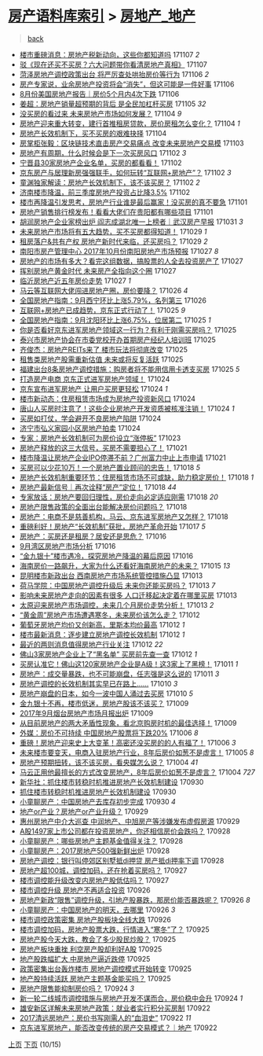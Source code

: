 [房产语料库索引](../../README.md)  > [房地产_地产](房地产_地产.md)
====
> [back](../README.md)

- [楼市重磅消息：房地产税新动向，这些你都知道吗](http://jkwz.applinzi.com/ittc/7033171117567640592.html#%E6%A5%BC%E5%B8%82%E9%87%8D%E7%A3%85%E6%B6%88%E6%81%AF%EF%BC%9A%E6%88%BF%E5%9C%B0%E4%BA%A7%E7%A8%8E%E6%96%B0%E5%8A%A8%E5%90%91%EF%BC%8C%E8%BF%99%E4%BA%9B%E4%BD%A0%E9%83%BD%E7%9F%A5%E9%81%93%E5%90%97) 171107 *2* 
- [驳《现在还买不买房？六大问题带你看清房地产真相》](http://jkwz.applinzi.com/ittc/7033164089482806289.html#%E9%A9%B3%E3%80%8A%E7%8E%B0%E5%9C%A8%E8%BF%98%E4%B9%B0%E4%B8%8D%E4%B9%B0%E6%88%BF%EF%BC%9F%E5%85%AD%E5%A4%A7%E9%97%AE%E9%A2%98%E5%B8%A6%E4%BD%A0%E7%9C%8B%E6%B8%85%E6%88%BF%E5%9C%B0%E4%BA%A7%E7%9C%9F%E7%9B%B8%E3%80%8B) 171107  
- [菏泽房地产调控政策出台 将严厉查处哄抬房价等行为](http://jkwz.applinzi.com/ittc/7032859712608011280.html#%E8%8F%8F%E6%B3%BD%E6%88%BF%E5%9C%B0%E4%BA%A7%E8%B0%83%E6%8E%A7%E6%94%BF%E7%AD%96%E5%87%BA%E5%8F%B0+%E5%B0%86%E4%B8%A5%E5%8E%89%E6%9F%A5%E5%A4%84%E5%93%84%E6%8A%AC%E6%88%BF%E4%BB%B7%E7%AD%89%E8%A1%8C%E4%B8%BA) 171106 *2* 
- [房产专家说，业余房地产投资将会“消失”，但这可能是一件好事](http://jkwz.applinzi.com/ittc/7032831464750711825.html#%E6%88%BF%E4%BA%A7%E4%B8%93%E5%AE%B6%E8%AF%B4%EF%BC%8C%E4%B8%9A%E4%BD%99%E6%88%BF%E5%9C%B0%E4%BA%A7%E6%8A%95%E8%B5%84%E5%B0%86%E4%BC%9A%E2%80%9C%E6%B6%88%E5%A4%B1%E2%80%9D%EF%BC%8C%E4%BD%86%E8%BF%99%E5%8F%AF%E8%83%BD%E6%98%AF%E4%B8%80%E4%BB%B6%E5%A5%BD%E4%BA%8B) 171106  
- [8月份美国房地产报告｜房价5个月内4次下跌](http://jkwz.applinzi.com/ittc/7032790985401173008.html#8%E6%9C%88%E4%BB%BD%E7%BE%8E%E5%9B%BD%E6%88%BF%E5%9C%B0%E4%BA%A7%E6%8A%A5%E5%91%8A%EF%BD%9C%E6%88%BF%E4%BB%B75%E4%B8%AA%E6%9C%88%E5%86%854%E6%AC%A1%E4%B8%8B%E8%B7%8C) 171106  
- [姜超：房地产销量超预期的背后 是全民加杠杆买房](http://jkwz.applinzi.com/ittc/7032417240027235344.html#%E5%A7%9C%E8%B6%85%EF%BC%9A%E6%88%BF%E5%9C%B0%E4%BA%A7%E9%94%80%E9%87%8F%E8%B6%85%E9%A2%84%E6%9C%9F%E7%9A%84%E8%83%8C%E5%90%8E+%E6%98%AF%E5%85%A8%E6%B0%91%E5%8A%A0%E6%9D%A0%E6%9D%86%E4%B9%B0%E6%88%BF) 171105 *32* 
- [没买房的看过来 未来房地产市场如何发展？](http://jkwz.applinzi.com/ittc/7032043023184167952.html#%E6%B2%A1%E4%B9%B0%E6%88%BF%E7%9A%84%E7%9C%8B%E8%BF%87%E6%9D%A5+%E6%9C%AA%E6%9D%A5%E6%88%BF%E5%9C%B0%E4%BA%A7%E5%B8%82%E5%9C%BA%E5%A6%82%E4%BD%95%E5%8F%91%E5%B1%95%EF%BC%9F) 171104 *9* 
- [房地产迎来重大转变，建行首推租房贷款，房价房租怎么变化？](http://jkwz.applinzi.com/ittc/7032017855011357712.html#%E6%88%BF%E5%9C%B0%E4%BA%A7%E8%BF%8E%E6%9D%A5%E9%87%8D%E5%A4%A7%E8%BD%AC%E5%8F%98%EF%BC%8C%E5%BB%BA%E8%A1%8C%E9%A6%96%E6%8E%A8%E7%A7%9F%E6%88%BF%E8%B4%B7%E6%AC%BE%EF%BC%8C%E6%88%BF%E4%BB%B7%E6%88%BF%E7%A7%9F%E6%80%8E%E4%B9%88%E5%8F%98%E5%8C%96%EF%BC%9F) 171104 *1* 
- [房地产长效机制下，买不买房的艰难抉择](http://jkwz.applinzi.com/ittc/7032017152125699088.html#%E6%88%BF%E5%9C%B0%E4%BA%A7%E9%95%BF%E6%95%88%E6%9C%BA%E5%88%B6%E4%B8%8B%EF%BC%8C%E4%B9%B0%E4%B8%8D%E4%B9%B0%E6%88%BF%E7%9A%84%E8%89%B0%E9%9A%BE%E6%8A%89%E6%8B%A9) 171104  
- [房掌柜张毅：区块链技术直击房产交易痛点 改变未来房地产交易模](http://jkwz.applinzi.com/ittc/7031663722643325969.html#%E6%88%BF%E6%8E%8C%E6%9F%9C%E5%BC%A0%E6%AF%85%EF%BC%9A%E5%8C%BA%E5%9D%97%E9%93%BE%E6%8A%80%E6%9C%AF%E7%9B%B4%E5%87%BB%E6%88%BF%E4%BA%A7%E4%BA%A4%E6%98%93%E7%97%9B%E7%82%B9+%E6%94%B9%E5%8F%98%E6%9C%AA%E6%9D%A5%E6%88%BF%E5%9C%B0%E4%BA%A7%E4%BA%A4%E6%98%93%E6%A8%A1) 171103  
- [房地产有周期，什么时候会是下一次买房风口](http://jkwz.applinzi.com/ittc/7031433357974570001.html#%E6%88%BF%E5%9C%B0%E4%BA%A7%E6%9C%89%E5%91%A8%E6%9C%9F%EF%BC%8C%E4%BB%80%E4%B9%88%E6%97%B6%E5%80%99%E4%BC%9A%E6%98%AF%E4%B8%8B%E4%B8%80%E6%AC%A1%E4%B9%B0%E6%88%BF%E9%A3%8E%E5%8F%A3) 171102 *3* 
- [宁晋县30家房地产企业名单，买房的都看看！](http://jkwz.applinzi.com/ittc/7031345647813411857.html#%E5%AE%81%E6%99%8B%E5%8E%BF30%E5%AE%B6%E6%88%BF%E5%9C%B0%E4%BA%A7%E4%BC%81%E4%B8%9A%E5%90%8D%E5%8D%95%EF%BC%8C%E4%B9%B0%E6%88%BF%E7%9A%84%E9%83%BD%E7%9C%8B%E7%9C%8B%EF%BC%81) 171102  
- [京东房产与居理新房强强联手，如何玩转“互联网+房地产”？](http://jkwz.applinzi.com/ittc/7031339063993435152.html#%E4%BA%AC%E4%B8%9C%E6%88%BF%E4%BA%A7%E4%B8%8E%E5%B1%85%E7%90%86%E6%96%B0%E6%88%BF%E5%BC%BA%E5%BC%BA%E8%81%94%E6%89%8B%EF%BC%8C%E5%A6%82%E4%BD%95%E7%8E%A9%E8%BD%AC%E2%80%9C%E4%BA%92%E8%81%94%E7%BD%91%2B%E6%88%BF%E5%9C%B0%E4%BA%A7%E2%80%9D%EF%BC%9F) 171102 *3* 
- [童渊独家解读：房地产长效机制下，该不该买房？](http://jkwz.applinzi.com/ittc/7031315606903718928.html#%E7%AB%A5%E6%B8%8A%E7%8B%AC%E5%AE%B6%E8%A7%A3%E8%AF%BB%EF%BC%9A%E6%88%BF%E5%9C%B0%E4%BA%A7%E9%95%BF%E6%95%88%E6%9C%BA%E5%88%B6%E4%B8%8B%EF%BC%8C%E8%AF%A5%E4%B8%8D%E8%AF%A5%E4%B9%B0%E6%88%BF%EF%BC%9F) 171102 *2* 
- [济南楼市降温，前三季度房地产投资占比降3.5%](http://jkwz.applinzi.com/ittc/7031249718481519633.html#%E6%B5%8E%E5%8D%97%E6%A5%BC%E5%B8%82%E9%99%8D%E6%B8%A9%EF%BC%8C%E5%89%8D%E4%B8%89%E5%AD%A3%E5%BA%A6%E6%88%BF%E5%9C%B0%E4%BA%A7%E6%8A%95%E8%B5%84%E5%8D%A0%E6%AF%94%E9%99%8D3.5%25) 171102  
- [楼市再降温引发思考，房地产行业谁是最后赢家！没买房的真不要急](http://jkwz.applinzi.com/ittc/7031091197957899280.html#%E6%A5%BC%E5%B8%82%E5%86%8D%E9%99%8D%E6%B8%A9%E5%BC%95%E5%8F%91%E6%80%9D%E8%80%83%EF%BC%8C%E6%88%BF%E5%9C%B0%E4%BA%A7%E8%A1%8C%E4%B8%9A%E8%B0%81%E6%98%AF%E6%9C%80%E5%90%8E%E8%B5%A2%E5%AE%B6%EF%BC%81%E6%B2%A1%E4%B9%B0%E6%88%BF%E7%9A%84%E7%9C%9F%E4%B8%8D%E8%A6%81%E6%80%A5) 171101  
- [房地产销售排行榜发布！看看大佬们在贵阳都有哪些项目](http://jkwz.applinzi.com/ittc/7031012798757340176.html#%E6%88%BF%E5%9C%B0%E4%BA%A7%E9%94%80%E5%94%AE%E6%8E%92%E8%A1%8C%E6%A6%9C%E5%8F%91%E5%B8%83%EF%BC%81%E7%9C%8B%E7%9C%8B%E5%A4%A7%E4%BD%AC%E4%BB%AC%E5%9C%A8%E8%B4%B5%E9%98%B3%E9%83%BD%E6%9C%89%E5%93%AA%E4%BA%9B%E9%A1%B9%E7%9B%AE) 171101  
- [胡润房地产企业家榜出炉 阎志成湖北唯一上榜者｜武汉房产早报](http://jkwz.applinzi.com/ittc/7030536884869137425.html#%E8%83%A1%E6%B6%A6%E6%88%BF%E5%9C%B0%E4%BA%A7%E4%BC%81%E4%B8%9A%E5%AE%B6%E6%A6%9C%E5%87%BA%E7%82%89+%E9%98%8E%E5%BF%97%E6%88%90%E6%B9%96%E5%8C%97%E5%94%AF%E4%B8%80%E4%B8%8A%E6%A6%9C%E8%80%85%EF%BD%9C%E6%AD%A6%E6%B1%89%E6%88%BF%E4%BA%A7%E6%97%A9%E6%8A%A5) 171031 *3* 
- [未来房地产市场将有五大趋势，买不买房都得知道！](http://jkwz.applinzi.com/ittc/7029973848777294865.html#%E6%9C%AA%E6%9D%A5%E6%88%BF%E5%9C%B0%E4%BA%A7%E5%B8%82%E5%9C%BA%E5%B0%86%E6%9C%89%E4%BA%94%E5%A4%A7%E8%B6%8B%E5%8A%BF%EF%BC%8C%E4%B9%B0%E4%B8%8D%E4%B9%B0%E6%88%BF%E9%83%BD%E5%BE%97%E7%9F%A5%E9%81%93%EF%BC%81) 171029 *1* 
- [租房落户&amp;共有产权 房地产新时代来临，还买房吗？](http://jkwz.applinzi.com/ittc/7029910149173609488.html#%E7%A7%9F%E6%88%BF%E8%90%BD%E6%88%B7%26amp%3B%E5%85%B1%E6%9C%89%E4%BA%A7%E6%9D%83+%E6%88%BF%E5%9C%B0%E4%BA%A7%E6%96%B0%E6%97%B6%E4%BB%A3%E6%9D%A5%E4%B8%B4%EF%BC%8C%E8%BF%98%E4%B9%B0%E6%88%BF%E5%90%97%EF%BC%9F) 171029 *2* 
- [南阳市房产管理中心 2017年10月份南阳房地产市场预报](http://jkwz.applinzi.com/ittc/7029213555679822865.html#%E5%8D%97%E9%98%B3%E5%B8%82%E6%88%BF%E4%BA%A7%E7%AE%A1%E7%90%86%E4%B8%AD%E5%BF%83+2017%E5%B9%B410%E6%9C%88%E4%BB%BD%E5%8D%97%E9%98%B3%E6%88%BF%E5%9C%B0%E4%BA%A7%E5%B8%82%E5%9C%BA%E9%A2%84%E6%8A%A5) 171027 *8* 
- [房地产的市场有多大？看完这组数据，搞股票的人全去投资房产了](http://jkwz.applinzi.com/ittc/7029147850603234321.html#%E6%88%BF%E5%9C%B0%E4%BA%A7%E7%9A%84%E5%B8%82%E5%9C%BA%E6%9C%89%E5%A4%9A%E5%A4%A7%EF%BC%9F%E7%9C%8B%E5%AE%8C%E8%BF%99%E7%BB%84%E6%95%B0%E6%8D%AE%EF%BC%8C%E6%90%9E%E8%82%A1%E7%A5%A8%E7%9A%84%E4%BA%BA%E5%85%A8%E5%8E%BB%E6%8A%95%E8%B5%84%E6%88%BF%E4%BA%A7%E4%BA%86) 171027  
- [挥别房地产黄金时代 未来房产全指向这个圈](http://jkwz.applinzi.com/ittc/7029146184906703888.html#%E6%8C%A5%E5%88%AB%E6%88%BF%E5%9C%B0%E4%BA%A7%E9%BB%84%E9%87%91%E6%97%B6%E4%BB%A3+%E6%9C%AA%E6%9D%A5%E6%88%BF%E4%BA%A7%E5%85%A8%E6%8C%87%E5%90%91%E8%BF%99%E4%B8%AA%E5%9C%88) 171027  
- [临沂房地产近五年房价走势](http://jkwz.applinzi.com/ittc/7029123724547195921.html#%E4%B8%B4%E6%B2%82%E6%88%BF%E5%9C%B0%E4%BA%A7%E8%BF%91%E4%BA%94%E5%B9%B4%E6%88%BF%E4%BB%B7%E8%B5%B0%E5%8A%BF) 171027 *1* 
- [马云等互联网大佬闯进房地产圈，房价要降？](http://jkwz.applinzi.com/ittc/7028815865879987216.html#%E9%A9%AC%E4%BA%91%E7%AD%89%E4%BA%92%E8%81%94%E7%BD%91%E5%A4%A7%E4%BD%AC%E9%97%AF%E8%BF%9B%E6%88%BF%E5%9C%B0%E4%BA%A7%E5%9C%88%EF%BC%8C%E6%88%BF%E4%BB%B7%E8%A6%81%E9%99%8D%EF%BC%9F) 171026 *4* 
- [全国房地产指南：9月西宁环比上涨5.79%，名列第三](http://jkwz.applinzi.com/ittc/7028754086885852176.html#%E5%85%A8%E5%9B%BD%E6%88%BF%E5%9C%B0%E4%BA%A7%E6%8C%87%E5%8D%97%EF%BC%9A9%E6%9C%88%E8%A5%BF%E5%AE%81%E7%8E%AF%E6%AF%94%E4%B8%8A%E6%B6%A85.79%25%EF%BC%8C%E5%90%8D%E5%88%97%E7%AC%AC%E4%B8%89) 171026  
- [互联网+房地产已成趋势，京东正式行动了！](http://jkwz.applinzi.com/ittc/7028436786945197072.html#%E4%BA%92%E8%81%94%E7%BD%91%2B%E6%88%BF%E5%9C%B0%E4%BA%A7%E5%B7%B2%E6%88%90%E8%B6%8B%E5%8A%BF%EF%BC%8C%E4%BA%AC%E4%B8%9C%E6%AD%A3%E5%BC%8F%E8%A1%8C%E5%8A%A8%E4%BA%86%EF%BC%81) 171025 *9* 
- [全国房地产指南：9月沈阳环比上涨6.75%，位居第二](http://jkwz.applinzi.com/ittc/7028402342809043984.html#%E5%85%A8%E5%9B%BD%E6%88%BF%E5%9C%B0%E4%BA%A7%E6%8C%87%E5%8D%97%EF%BC%9A9%E6%9C%88%E6%B2%88%E9%98%B3%E7%8E%AF%E6%AF%94%E4%B8%8A%E6%B6%A86.75%25%EF%BC%8C%E4%BD%8D%E5%B1%85%E7%AC%AC%E4%BA%8C) 171025 *1* 
- [你是否看好京东进军房地产领域这一行为？有利于刚需买房吗？](http://jkwz.applinzi.com/ittc/7028395440800793616.html#%E4%BD%A0%E6%98%AF%E5%90%A6%E7%9C%8B%E5%A5%BD%E4%BA%AC%E4%B8%9C%E8%BF%9B%E5%86%9B%E6%88%BF%E5%9C%B0%E4%BA%A7%E9%A2%86%E5%9F%9F%E8%BF%99%E4%B8%80%E8%A1%8C%E4%B8%BA%EF%BC%9F%E6%9C%89%E5%88%A9%E4%BA%8E%E5%88%9A%E9%9C%80%E4%B9%B0%E6%88%BF%E5%90%97%EF%BC%9F) 171025  
- [泰兴市房地产协会在市委党校开办首期房产经纪人培训班](http://jkwz.applinzi.com/ittc/7028383014336332817.html#%E6%B3%B0%E5%85%B4%E5%B8%82%E6%88%BF%E5%9C%B0%E4%BA%A7%E5%8D%8F%E4%BC%9A%E5%9C%A8%E5%B8%82%E5%A7%94%E5%85%9A%E6%A0%A1%E5%BC%80%E5%8A%9E%E9%A6%96%E6%9C%9F%E6%88%BF%E4%BA%A7%E7%BB%8F%E7%BA%AA%E4%BA%BA%E5%9F%B9%E8%AE%AD%E7%8F%AD) 171025  
- [齐俊杰：房地产REITs来了 楼市玩法将彻底改变](http://jkwz.applinzi.com/ittc/7028319968368788497.html#%E9%BD%90%E4%BF%8A%E6%9D%B0%EF%BC%9A%E6%88%BF%E5%9C%B0%E4%BA%A7REITs%E6%9D%A5%E4%BA%86+%E6%A5%BC%E5%B8%82%E7%8E%A9%E6%B3%95%E5%B0%86%E5%BD%BB%E5%BA%95%E6%94%B9%E5%8F%98) 171025  
- [租售类房地产股需重新估值 未来或将反复活跃](http://jkwz.applinzi.com/ittc/7028298257183278096.html#%E7%A7%9F%E5%94%AE%E7%B1%BB%E6%88%BF%E5%9C%B0%E4%BA%A7%E8%82%A1%E9%9C%80%E9%87%8D%E6%96%B0%E4%BC%B0%E5%80%BC+%E6%9C%AA%E6%9D%A5%E6%88%96%E5%B0%86%E5%8F%8D%E5%A4%8D%E6%B4%BB%E8%B7%83) 171025  
- [福建出台8条房地产调控措施：购房者将不能用信用卡透支买房](http://jkwz.applinzi.com/ittc/7028296350503011344.html#%E7%A6%8F%E5%BB%BA%E5%87%BA%E5%8F%B08%E6%9D%A1%E6%88%BF%E5%9C%B0%E4%BA%A7%E8%B0%83%E6%8E%A7%E6%8E%AA%E6%96%BD%EF%BC%9A%E8%B4%AD%E6%88%BF%E8%80%85%E5%B0%86%E4%B8%8D%E8%83%BD%E7%94%A8%E4%BF%A1%E7%94%A8%E5%8D%A1%E9%80%8F%E6%94%AF%E4%B9%B0%E6%88%BF) 171025 *5* 
- [打造房产电商 京东正式进军房地产领域！](http://jkwz.applinzi.com/ittc/7028121249644020752.html#%E6%89%93%E9%80%A0%E6%88%BF%E4%BA%A7%E7%94%B5%E5%95%86+%E4%BA%AC%E4%B8%9C%E6%AD%A3%E5%BC%8F%E8%BF%9B%E5%86%9B%E6%88%BF%E5%9C%B0%E4%BA%A7%E9%A2%86%E5%9F%9F%EF%BC%81) 171024  
- [京东宣布进军房地产 让用户买房更轻松](http://jkwz.applinzi.com/ittc/7028106367926273041.html#%E4%BA%AC%E4%B8%9C%E5%AE%A3%E5%B8%83%E8%BF%9B%E5%86%9B%E6%88%BF%E5%9C%B0%E4%BA%A7+%E8%AE%A9%E7%94%A8%E6%88%B7%E4%B9%B0%E6%88%BF%E6%9B%B4%E8%BD%BB%E6%9D%BE) 171024 *1* 
- [楼市新动态：住房租赁市场成为房地产投资新风口](http://jkwz.applinzi.com/ittc/7028068378911179793.html#%E6%A5%BC%E5%B8%82%E6%96%B0%E5%8A%A8%E6%80%81%EF%BC%9A%E4%BD%8F%E6%88%BF%E7%A7%9F%E8%B5%81%E5%B8%82%E5%9C%BA%E6%88%90%E4%B8%BA%E6%88%BF%E5%9C%B0%E4%BA%A7%E6%8A%95%E8%B5%84%E6%96%B0%E9%A3%8E%E5%8F%A3) 171024  
- [唐山人买房时注意了！这些企业房地产开发资质被核准注销！](http://jkwz.applinzi.com/ittc/7028063842255504400.html#%E5%94%90%E5%B1%B1%E4%BA%BA%E4%B9%B0%E6%88%BF%E6%97%B6%E6%B3%A8%E6%84%8F%E4%BA%86%EF%BC%81%E8%BF%99%E4%BA%9B%E4%BC%81%E4%B8%9A%E6%88%BF%E5%9C%B0%E4%BA%A7%E5%BC%80%E5%8F%91%E8%B5%84%E8%B4%A8%E8%A2%AB%E6%A0%B8%E5%87%86%E6%B3%A8%E9%94%80%EF%BC%81) 171024 *1* 
- [买房如打仗，学会避开不良房地产陷阱](http://jkwz.applinzi.com/ittc/7028034213499126801.html#%E4%B9%B0%E6%88%BF%E5%A6%82%E6%89%93%E4%BB%97%EF%BC%8C%E5%AD%A6%E4%BC%9A%E9%81%BF%E5%BC%80%E4%B8%8D%E8%89%AF%E6%88%BF%E5%9C%B0%E4%BA%A7%E9%99%B7%E9%98%B1) 171024  
- [济宁市弘义家园小区房地产拍卖](http://jkwz.applinzi.com/ittc/7027933627403469840.html#%E6%B5%8E%E5%AE%81%E5%B8%82%E5%BC%98%E4%B9%89%E5%AE%B6%E5%9B%AD%E5%B0%8F%E5%8C%BA%E6%88%BF%E5%9C%B0%E4%BA%A7%E6%8B%8D%E5%8D%96) 171024  
- [专家：房地产长效机制可为房价设立“涨停板”](http://jkwz.applinzi.com/ittc/7027554921384248336.html#%E4%B8%93%E5%AE%B6%EF%BC%9A%E6%88%BF%E5%9C%B0%E4%BA%A7%E9%95%BF%E6%95%88%E6%9C%BA%E5%88%B6%E5%8F%AF%E4%B8%BA%E6%88%BF%E4%BB%B7%E8%AE%BE%E7%AB%8B%E2%80%9C%E6%B6%A8%E5%81%9C%E6%9D%BF%E2%80%9D) 171023  
- [房地产释放的这三大信号，买房不需要担心了！](http://jkwz.applinzi.com/ittc/7026821813999502352.html#%E6%88%BF%E5%9C%B0%E4%BA%A7%E9%87%8A%E6%94%BE%E7%9A%84%E8%BF%99%E4%B8%89%E5%A4%A7%E4%BF%A1%E5%8F%B7%EF%BC%8C%E4%B9%B0%E6%88%BF%E4%B8%8D%E9%9C%80%E8%A6%81%E6%8B%85%E5%BF%83%E4%BA%86%EF%BC%81) 171021  
- [楼市降温让房地产企业IPO停滞不前？广州富力中止上市申请](http://jkwz.applinzi.com/ittc/7026686630990185488.html#%E6%A5%BC%E5%B8%82%E9%99%8D%E6%B8%A9%E8%AE%A9%E6%88%BF%E5%9C%B0%E4%BA%A7%E4%BC%81%E4%B8%9AIPO%E5%81%9C%E6%BB%9E%E4%B8%8D%E5%89%8D%EF%BC%9F%E5%B9%BF%E5%B7%9E%E5%AF%8C%E5%8A%9B%E4%B8%AD%E6%AD%A2%E4%B8%8A%E5%B8%82%E7%94%B3%E8%AF%B7) 171021  
- [买房可以少花10万！一个房地产置业顾问的忠告！](http://jkwz.applinzi.com/ittc/7025846078660936721.html#%E4%B9%B0%E6%88%BF%E5%8F%AF%E4%BB%A5%E5%B0%91%E8%8A%B110%E4%B8%87%EF%BC%81%E4%B8%80%E4%B8%AA%E6%88%BF%E5%9C%B0%E4%BA%A7%E7%BD%AE%E4%B8%9A%E9%A1%BE%E9%97%AE%E7%9A%84%E5%BF%A0%E5%91%8A%EF%BC%81) 171018 *5* 
- [房地产长效机制重要环节：住房租赁市场不可或缺，助力稳定房价！](http://jkwz.applinzi.com/ittc/7025826900960871441.html#%E6%88%BF%E5%9C%B0%E4%BA%A7%E9%95%BF%E6%95%88%E6%9C%BA%E5%88%B6%E9%87%8D%E8%A6%81%E7%8E%AF%E8%8A%82%EF%BC%9A%E4%BD%8F%E6%88%BF%E7%A7%9F%E8%B5%81%E5%B8%82%E5%9C%BA%E4%B8%8D%E5%8F%AF%E6%88%96%E7%BC%BA%EF%BC%8C%E5%8A%A9%E5%8A%9B%E7%A8%B3%E5%AE%9A%E6%88%BF%E4%BB%B7%EF%BC%81) 171018 *1* 
- [房地产最新信号｜再次诠释“房产”定位！](http://jkwz.applinzi.com/ittc/7025803149334545425.html#%E6%88%BF%E5%9C%B0%E4%BA%A7%E6%9C%80%E6%96%B0%E4%BF%A1%E5%8F%B7%EF%BD%9C%E5%86%8D%E6%AC%A1%E8%AF%A0%E9%87%8A%E2%80%9C%E6%88%BF%E4%BA%A7%E2%80%9D%E5%AE%9A%E4%BD%8D%EF%BC%81) 171018 *44* 
- [专家放话：房地产要回归理性，房价走向必定适应刚需](http://jkwz.applinzi.com/ittc/7025746005297988625.html#%E4%B8%93%E5%AE%B6%E6%94%BE%E8%AF%9D%EF%BC%9A%E6%88%BF%E5%9C%B0%E4%BA%A7%E8%A6%81%E5%9B%9E%E5%BD%92%E7%90%86%E6%80%A7%EF%BC%8C%E6%88%BF%E4%BB%B7%E8%B5%B0%E5%90%91%E5%BF%85%E5%AE%9A%E9%80%82%E5%BA%94%E5%88%9A%E9%9C%80) 171018 *20* 
- [房地产限售政策的全面出台能解决房价问题吗？](http://jkwz.applinzi.com/ittc/7025688398260601873.html#%E6%88%BF%E5%9C%B0%E4%BA%A7%E9%99%90%E5%94%AE%E6%94%BF%E7%AD%96%E7%9A%84%E5%85%A8%E9%9D%A2%E5%87%BA%E5%8F%B0%E8%83%BD%E8%A7%A3%E5%86%B3%E6%88%BF%E4%BB%B7%E9%97%AE%E9%A2%98%E5%90%97%EF%BC%9F) 171018  
- [房地产：电商不是慈善机构，马云、京东进军房地产又怎样？](http://jkwz.applinzi.com/ittc/7025678266915095569.html#%E6%88%BF%E5%9C%B0%E4%BA%A7%EF%BC%9A%E7%94%B5%E5%95%86%E4%B8%8D%E6%98%AF%E6%85%88%E5%96%84%E6%9C%BA%E6%9E%84%EF%BC%8C%E9%A9%AC%E4%BA%91%E3%80%81%E4%BA%AC%E4%B8%9C%E8%BF%9B%E5%86%9B%E6%88%BF%E5%9C%B0%E4%BA%A7%E5%8F%88%E6%80%8E%E6%A0%B7%EF%BC%9F) 171018  
- [重磅利好！房地产“长效机制”获批，房地产革命开始](http://jkwz.applinzi.com/ittc/7025439106807645200.html#%E9%87%8D%E7%A3%85%E5%88%A9%E5%A5%BD%EF%BC%81%E6%88%BF%E5%9C%B0%E4%BA%A7%E2%80%9C%E9%95%BF%E6%95%88%E6%9C%BA%E5%88%B6%E2%80%9D%E8%8E%B7%E6%89%B9%EF%BC%8C%E6%88%BF%E5%9C%B0%E4%BA%A7%E9%9D%A9%E5%91%BD%E5%BC%80%E5%A7%8B) 171017 *5* 
- [房地产：买房还是租房？居安还是思危？](http://jkwz.applinzi.com/ittc/7025130903947445264.html#%E6%88%BF%E5%9C%B0%E4%BA%A7%EF%BC%9A%E4%B9%B0%E6%88%BF%E8%BF%98%E6%98%AF%E7%A7%9F%E6%88%BF%EF%BC%9F%E5%B1%85%E5%AE%89%E8%BF%98%E6%98%AF%E6%80%9D%E5%8D%B1%EF%BC%9F) 171016  
- [9月湾区房地产市场分析](http://jkwz.applinzi.com/ittc/7025048113658725393.html#9%E6%9C%88%E6%B9%BE%E5%8C%BA%E6%88%BF%E5%9C%B0%E4%BA%A7%E5%B8%82%E5%9C%BA%E5%88%86%E6%9E%90) 171016  
- [“金九银十”楼市遇冷，探究房地产降温的幕后原因](http://jkwz.applinzi.com/ittc/7024972081337467920.html#%E2%80%9C%E9%87%91%E4%B9%9D%E9%93%B6%E5%8D%81%E2%80%9D%E6%A5%BC%E5%B8%82%E9%81%87%E5%86%B7%EF%BC%8C%E6%8E%A2%E7%A9%B6%E6%88%BF%E5%9C%B0%E4%BA%A7%E9%99%8D%E6%B8%A9%E7%9A%84%E5%B9%95%E5%90%8E%E5%8E%9F%E5%9B%A0) 171016  
- [海南房价一路飙升，大家为什么还看好海南房地产的未来？](http://jkwz.applinzi.com/ittc/7024713081672958993.html#%E6%B5%B7%E5%8D%97%E6%88%BF%E4%BB%B7%E4%B8%80%E8%B7%AF%E9%A3%99%E5%8D%87%EF%BC%8C%E5%A4%A7%E5%AE%B6%E4%B8%BA%E4%BB%80%E4%B9%88%E8%BF%98%E7%9C%8B%E5%A5%BD%E6%B5%B7%E5%8D%97%E6%88%BF%E5%9C%B0%E4%BA%A7%E7%9A%84%E6%9C%AA%E6%9D%A5%EF%BC%9F) 171015 *13* 
- [昆明楼市新政出台 西南房地产市场系统管控措施凸显](http://jkwz.applinzi.com/ittc/7024008685834208272.html#%E6%98%86%E6%98%8E%E6%A5%BC%E5%B8%82%E6%96%B0%E6%94%BF%E5%87%BA%E5%8F%B0+%E8%A5%BF%E5%8D%97%E6%88%BF%E5%9C%B0%E4%BA%A7%E5%B8%82%E5%9C%BA%E7%B3%BB%E7%BB%9F%E7%AE%A1%E6%8E%A7%E6%8E%AA%E6%96%BD%E5%87%B8%E6%98%BE) 171013  
- [荷马学院：中国房地产调控升级后 未来你还能买房吗？](http://jkwz.applinzi.com/ittc/7023983893290681361.html#%E8%8D%B7%E9%A9%AC%E5%AD%A6%E9%99%A2%EF%BC%9A%E4%B8%AD%E5%9B%BD%E6%88%BF%E5%9C%B0%E4%BA%A7%E8%B0%83%E6%8E%A7%E5%8D%87%E7%BA%A7%E5%90%8E+%E6%9C%AA%E6%9D%A5%E4%BD%A0%E8%BF%98%E8%83%BD%E4%B9%B0%E6%88%BF%E5%90%97%EF%BC%9F) 171013 *7* 
- [影响未来房地产走向的因素有很多 人口迁移起决定着在哪里买房](http://jkwz.applinzi.com/ittc/7023975546999014416.html#%E5%BD%B1%E5%93%8D%E6%9C%AA%E6%9D%A5%E6%88%BF%E5%9C%B0%E4%BA%A7%E8%B5%B0%E5%90%91%E7%9A%84%E5%9B%A0%E7%B4%A0%E6%9C%89%E5%BE%88%E5%A4%9A+%E4%BA%BA%E5%8F%A3%E8%BF%81%E7%A7%BB%E8%B5%B7%E5%86%B3%E5%AE%9A%E7%9D%80%E5%9C%A8%E5%93%AA%E9%87%8C%E4%B9%B0%E6%88%BF) 171013  
- [太原迎来房地产市场调控，未来几个月房价走势分析！](http://jkwz.applinzi.com/ittc/7023888033663943697.html#%E5%A4%AA%E5%8E%9F%E8%BF%8E%E6%9D%A5%E6%88%BF%E5%9C%B0%E4%BA%A7%E5%B8%82%E5%9C%BA%E8%B0%83%E6%8E%A7%EF%BC%8C%E6%9C%AA%E6%9D%A5%E5%87%A0%E4%B8%AA%E6%9C%88%E6%88%BF%E4%BB%B7%E8%B5%B0%E5%8A%BF%E5%88%86%E6%9E%90%EF%BC%81) 171013 *2* 
- [“黄金周”房地产市场遭遇寒冬，未来房价该怎么走？](http://jkwz.applinzi.com/ittc/7023703223888774160.html#%E2%80%9C%E9%BB%84%E9%87%91%E5%91%A8%E2%80%9D%E6%88%BF%E5%9C%B0%E4%BA%A7%E5%B8%82%E5%9C%BA%E9%81%AD%E9%81%87%E5%AF%92%E5%86%AC%EF%BC%8C%E6%9C%AA%E6%9D%A5%E6%88%BF%E4%BB%B7%E8%AF%A5%E6%80%8E%E4%B9%88%E8%B5%B0%EF%BC%9F) 171012  
- [葡萄牙房地产均价又创新高，里斯本均价最高](http://jkwz.applinzi.com/ittc/7023596717247824913.html#%E8%91%A1%E8%90%84%E7%89%99%E6%88%BF%E5%9C%B0%E4%BA%A7%E5%9D%87%E4%BB%B7%E5%8F%88%E5%88%9B%E6%96%B0%E9%AB%98%EF%BC%8C%E9%87%8C%E6%96%AF%E6%9C%AC%E5%9D%87%E4%BB%B7%E6%9C%80%E9%AB%98) 171012 *1* 
- [楼市最新消息：逐步建立房地产调控长效机制](http://jkwz.applinzi.com/ittc/7023593535763383312.html#%E6%A5%BC%E5%B8%82%E6%9C%80%E6%96%B0%E6%B6%88%E6%81%AF%EF%BC%9A%E9%80%90%E6%AD%A5%E5%BB%BA%E7%AB%8B%E6%88%BF%E5%9C%B0%E4%BA%A7%E8%B0%83%E6%8E%A7%E9%95%BF%E6%95%88%E6%9C%BA%E5%88%B6) 171012 *1* 
- [最近的两则消息值得房地产行业关注](http://jkwz.applinzi.com/ittc/7023535545542771728.html#%E6%9C%80%E8%BF%91%E7%9A%84%E4%B8%A4%E5%88%99%E6%B6%88%E6%81%AF%E5%80%BC%E5%BE%97%E6%88%BF%E5%9C%B0%E4%BA%A7%E8%A1%8C%E4%B8%9A%E5%85%B3%E6%B3%A8) 171012 *22* 
- [佛山3家房地产企业上了“黑名单” 买房前先查一查](http://jkwz.applinzi.com/ittc/7023486072187782161.html#%E4%BD%9B%E5%B1%B13%E5%AE%B6%E6%88%BF%E5%9C%B0%E4%BA%A7%E4%BC%81%E4%B8%9A%E4%B8%8A%E4%BA%86%E2%80%9C%E9%BB%91%E5%90%8D%E5%8D%95%E2%80%9D+%E4%B9%B0%E6%88%BF%E5%89%8D%E5%85%88%E6%9F%A5%E4%B8%80%E6%9F%A5) 171012 *1* 
- [买房认准它！佛山这120家房地产企业是A级！这3家上了黑榜！](http://jkwz.applinzi.com/ittc/7023176208731341840.html#%E4%B9%B0%E6%88%BF%E8%AE%A4%E5%87%86%E5%AE%83%EF%BC%81%E4%BD%9B%E5%B1%B1%E8%BF%99120%E5%AE%B6%E6%88%BF%E5%9C%B0%E4%BA%A7%E4%BC%81%E4%B8%9A%E6%98%AFA%E7%BA%A7%EF%BC%81%E8%BF%993%E5%AE%B6%E4%B8%8A%E4%BA%86%E9%BB%91%E6%A6%9C%EF%BC%81) 171011 *1* 
- [房地产：成交量暴跌，也不可能崩盘，任志强是这么说的](http://jkwz.applinzi.com/ittc/7023056325553161233.html#%E6%88%BF%E5%9C%B0%E4%BA%A7%EF%BC%9A%E6%88%90%E4%BA%A4%E9%87%8F%E6%9A%B4%E8%B7%8C%EF%BC%8C%E4%B9%9F%E4%B8%8D%E5%8F%AF%E8%83%BD%E5%B4%A9%E7%9B%98%EF%BC%8C%E4%BB%BB%E5%BF%97%E5%BC%BA%E6%98%AF%E8%BF%99%E4%B9%88%E8%AF%B4%E7%9A%84) 171011 *3* 
- [房地产调控的长效机制其实早已在路上……](http://jkwz.applinzi.com/ittc/7022905477577573392.html#%E6%88%BF%E5%9C%B0%E4%BA%A7%E8%B0%83%E6%8E%A7%E7%9A%84%E9%95%BF%E6%95%88%E6%9C%BA%E5%88%B6%E5%85%B6%E5%AE%9E%E6%97%A9%E5%B7%B2%E5%9C%A8%E8%B7%AF%E4%B8%8A%E2%80%A6%E2%80%A6) 171010 *3* 
- [房地产崩盘的日本，如今一波中国人涌过去买房](http://jkwz.applinzi.com/ittc/7022890324849067024.html#%E6%88%BF%E5%9C%B0%E4%BA%A7%E5%B4%A9%E7%9B%98%E7%9A%84%E6%97%A5%E6%9C%AC%EF%BC%8C%E5%A6%82%E4%BB%8A%E4%B8%80%E6%B3%A2%E4%B8%AD%E5%9B%BD%E4%BA%BA%E6%B6%8C%E8%BF%87%E5%8E%BB%E4%B9%B0%E6%88%BF) 171010 *5* 
- [金九银十不再，楼市低迷，房地产股该不该买？](http://jkwz.applinzi.com/ittc/7022489604559733777.html#%E9%87%91%E4%B9%9D%E9%93%B6%E5%8D%81%E4%B8%8D%E5%86%8D%EF%BC%8C%E6%A5%BC%E5%B8%82%E4%BD%8E%E8%BF%B7%EF%BC%8C%E6%88%BF%E5%9C%B0%E4%BA%A7%E8%82%A1%E8%AF%A5%E4%B8%8D%E8%AF%A5%E4%B9%B0%EF%BC%9F) 171009  
- [2017年9月烟台房地产市场月报出炉](http://jkwz.applinzi.com/ittc/7022488463021179920.html#2017%E5%B9%B49%E6%9C%88%E7%83%9F%E5%8F%B0%E6%88%BF%E5%9C%B0%E4%BA%A7%E5%B8%82%E5%9C%BA%E6%9C%88%E6%8A%A5%E5%87%BA%E7%82%89) 171009  
- [从目前房地产的两大矛盾性现象，看北京购房时机的最佳选择！](http://jkwz.applinzi.com/ittc/7022395936234538001.html#%E4%BB%8E%E7%9B%AE%E5%89%8D%E6%88%BF%E5%9C%B0%E4%BA%A7%E7%9A%84%E4%B8%A4%E5%A4%A7%E7%9F%9B%E7%9B%BE%E6%80%A7%E7%8E%B0%E8%B1%A1%EF%BC%8C%E7%9C%8B%E5%8C%97%E4%BA%AC%E8%B4%AD%E6%88%BF%E6%97%B6%E6%9C%BA%E7%9A%84%E6%9C%80%E4%BD%B3%E9%80%89%E6%8B%A9%EF%BC%81) 171009  
- [外媒：房价不可持续 中国房地产股票将下跌20%](http://jkwz.applinzi.com/ittc/7021266287169373200.html#%E5%A4%96%E5%AA%92%EF%BC%9A%E6%88%BF%E4%BB%B7%E4%B8%8D%E5%8F%AF%E6%8C%81%E7%BB%AD+%E4%B8%AD%E5%9B%BD%E6%88%BF%E5%9C%B0%E4%BA%A7%E8%82%A1%E7%A5%A8%E5%B0%86%E4%B8%8B%E8%B7%8C20%25) 171006 *8* 
- [重磅！房地产迎来史上大变革！高密还没买房的的人有福了！](http://jkwz.applinzi.com/ittc/7021260020229080080.html#%E9%87%8D%E7%A3%85%EF%BC%81%E6%88%BF%E5%9C%B0%E4%BA%A7%E8%BF%8E%E6%9D%A5%E5%8F%B2%E4%B8%8A%E5%A4%A7%E5%8F%98%E9%9D%A9%EF%BC%81%E9%AB%98%E5%AF%86%E8%BF%98%E6%B2%A1%E4%B9%B0%E6%88%BF%E7%9A%84%E7%9A%84%E4%BA%BA%E6%9C%89%E7%A6%8F%E4%BA%86%EF%BC%81) 171006 *3* 
- [未来楼市要变天，电商入驻房地产行业，8年后房价如葱不是虚言！](http://jkwz.applinzi.com/ittc/7020896539902477329.html#%E6%9C%AA%E6%9D%A5%E6%A5%BC%E5%B8%82%E8%A6%81%E5%8F%98%E5%A4%A9%EF%BC%8C%E7%94%B5%E5%95%86%E5%85%A5%E9%A9%BB%E6%88%BF%E5%9C%B0%E4%BA%A7%E8%A1%8C%E4%B8%9A%EF%BC%8C8%E5%B9%B4%E5%90%8E%E6%88%BF%E4%BB%B7%E5%A6%82%E8%91%B1%E4%B8%8D%E6%98%AF%E8%99%9A%E8%A8%80%EF%BC%81) 171005 *8* 
- [房地产预期扭转，该不该买房，看央媒怎么说？](http://jkwz.applinzi.com/ittc/7020606650682180624.html#%E6%88%BF%E5%9C%B0%E4%BA%A7%E9%A2%84%E6%9C%9F%E6%89%AD%E8%BD%AC%EF%BC%8C%E8%AF%A5%E4%B8%8D%E8%AF%A5%E4%B9%B0%E6%88%BF%EF%BC%8C%E7%9C%8B%E5%A4%AE%E5%AA%92%E6%80%8E%E4%B9%88%E8%AF%B4%EF%BC%9F) 171004 *41* 
- [马云正用他最擅长的方式改变房地产，8年后房价如葱不是虚言？](http://jkwz.applinzi.com/ittc/7020531975918715920.html#%E9%A9%AC%E4%BA%91%E6%AD%A3%E7%94%A8%E4%BB%96%E6%9C%80%E6%93%85%E9%95%BF%E7%9A%84%E6%96%B9%E5%BC%8F%E6%94%B9%E5%8F%98%E6%88%BF%E5%9C%B0%E4%BA%A7%EF%BC%8C8%E5%B9%B4%E5%90%8E%E6%88%BF%E4%BB%B7%E5%A6%82%E8%91%B1%E4%B8%8D%E6%98%AF%E8%99%9A%E8%A8%80%EF%BC%9F) 171004 *727* 
- [新华社：抓住楼市转稳时机推进房地产长效机制建设](http://jkwz.applinzi.com/ittc/7019180425606595601.html#%E6%96%B0%E5%8D%8E%E7%A4%BE%EF%BC%9A%E6%8A%93%E4%BD%8F%E6%A5%BC%E5%B8%82%E8%BD%AC%E7%A8%B3%E6%97%B6%E6%9C%BA%E6%8E%A8%E8%BF%9B%E6%88%BF%E5%9C%B0%E4%BA%A7%E9%95%BF%E6%95%88%E6%9C%BA%E5%88%B6%E5%BB%BA%E8%AE%BE) 170930  
- [抓住楼市转稳时机推进房地产长效机制建设](http://jkwz.applinzi.com/ittc/7019159575838852112.html#%E6%8A%93%E4%BD%8F%E6%A5%BC%E5%B8%82%E8%BD%AC%E7%A8%B3%E6%97%B6%E6%9C%BA%E6%8E%A8%E8%BF%9B%E6%88%BF%E5%9C%B0%E4%BA%A7%E9%95%BF%E6%95%88%E6%9C%BA%E5%88%B6%E5%BB%BA%E8%AE%BE) 170930  
- [小童聊房产：中国房地产去库存初步完成](http://jkwz.applinzi.com/ittc/7019091232394052625.html#%E5%B0%8F%E7%AB%A5%E8%81%8A%E6%88%BF%E4%BA%A7%EF%BC%9A%E4%B8%AD%E5%9B%BD%E6%88%BF%E5%9C%B0%E4%BA%A7%E5%8E%BB%E5%BA%93%E5%AD%98%E5%88%9D%E6%AD%A5%E5%AE%8C%E6%88%90) 170930 *4* 
- [地产or产业？房地产or产业升级？](http://jkwz.applinzi.com/ittc/7018753534416389137.html#%E5%9C%B0%E4%BA%A7or%E4%BA%A7%E4%B8%9A%EF%BC%9F%E6%88%BF%E5%9C%B0%E4%BA%A7or%E4%BA%A7%E4%B8%9A%E5%8D%87%E7%BA%A7%EF%BC%9F) 170929  
- [惠州房地产中介大巡查 中润地产、中旭房产等涉嫌发布虚假房源](http://jkwz.applinzi.com/ittc/7018773738177430545.html#%E6%83%A0%E5%B7%9E%E6%88%BF%E5%9C%B0%E4%BA%A7%E4%B8%AD%E4%BB%8B%E5%A4%A7%E5%B7%A1%E6%9F%A5+%E4%B8%AD%E6%B6%A6%E5%9C%B0%E4%BA%A7%E3%80%81%E4%B8%AD%E6%97%AD%E6%88%BF%E4%BA%A7%E7%AD%89%E6%B6%89%E5%AB%8C%E5%8F%91%E5%B8%83%E8%99%9A%E5%81%87%E6%88%BF%E6%BA%90) 170929  
- [A股1497家上市公司都在投资房地产，你还相信房价会跌吗？](http://jkwz.applinzi.com/ittc/7018437929188459536.html#A%E8%82%A11497%E5%AE%B6%E4%B8%8A%E5%B8%82%E5%85%AC%E5%8F%B8%E9%83%BD%E5%9C%A8%E6%8A%95%E8%B5%84%E6%88%BF%E5%9C%B0%E4%BA%A7%EF%BC%8C%E4%BD%A0%E8%BF%98%E7%9B%B8%E4%BF%A1%E6%88%BF%E4%BB%B7%E4%BC%9A%E8%B7%8C%E5%90%97%EF%BC%9F) 170928  
- [小童聊房产：哪些房地产主题基金值得关注？](http://jkwz.applinzi.com/ittc/7018341873150854161.html#%E5%B0%8F%E7%AB%A5%E8%81%8A%E6%88%BF%E4%BA%A7%EF%BC%9A%E5%93%AA%E4%BA%9B%E6%88%BF%E5%9C%B0%E4%BA%A7%E4%B8%BB%E9%A2%98%E5%9F%BA%E9%87%91%E5%80%BC%E5%BE%97%E5%85%B3%E6%B3%A8%EF%BC%9F) 170928  
- [小童聊房产：2017房地产500强新鲜出炉](http://jkwz.applinzi.com/ittc/7018298650831356945.html#%E5%B0%8F%E7%AB%A5%E8%81%8A%E6%88%BF%E4%BA%A7%EF%BC%9A2017%E6%88%BF%E5%9C%B0%E4%BA%A7500%E5%BC%BA%E6%96%B0%E9%B2%9C%E5%87%BA%E7%82%89) 170928  
- [房地产调控：银行叫停郊区别墅抵di押贷 房产抵di押率下调](http://jkwz.applinzi.com/ittc/7018250692853236752.html#%E6%88%BF%E5%9C%B0%E4%BA%A7%E8%B0%83%E6%8E%A7%EF%BC%9A%E9%93%B6%E8%A1%8C%E5%8F%AB%E5%81%9C%E9%83%8A%E5%8C%BA%E5%88%AB%E5%A2%85%E6%8A%B5di%E6%8A%BC%E8%B4%B7+%E6%88%BF%E4%BA%A7%E6%8A%B5di%E6%8A%BC%E7%8E%87%E4%B8%8B%E8%B0%83) 170928  
- [房地产超100城，调控加码，还在抢着买房吗？](http://jkwz.applinzi.com/ittc/7018004924854699024.html#%E6%88%BF%E5%9C%B0%E4%BA%A7%E8%B6%85100%E5%9F%8E%EF%BC%8C%E8%B0%83%E6%8E%A7%E5%8A%A0%E7%A0%81%EF%BC%8C%E8%BF%98%E5%9C%A8%E6%8A%A2%E7%9D%80%E4%B9%B0%E6%88%BF%E5%90%97%EF%BC%9F) 170927  
- [楼市调控能升级改变内房地产股低估吗？](http://jkwz.applinzi.com/ittc/7017949506342224912.html#%E6%A5%BC%E5%B8%82%E8%B0%83%E6%8E%A7%E8%83%BD%E5%8D%87%E7%BA%A7%E6%94%B9%E5%8F%98%E5%86%85%E6%88%BF%E5%9C%B0%E4%BA%A7%E8%82%A1%E4%BD%8E%E4%BC%B0%E5%90%97%EF%BC%9F) 170927  
- [楼市调控升级 房地产不再适合投资](http://jkwz.applinzi.com/ittc/7017653656739120145.html#%E6%A5%BC%E5%B8%82%E8%B0%83%E6%8E%A7%E5%8D%87%E7%BA%A7+%E6%88%BF%E5%9C%B0%E4%BA%A7%E4%B8%8D%E5%86%8D%E9%80%82%E5%90%88%E6%8A%95%E8%B5%84) 170926  
- [房地产新政“限售”调控升级，引地产股暴跌，那房价能否暴跌呢？](http://jkwz.applinzi.com/ittc/7017625866836902928.html#%E6%88%BF%E5%9C%B0%E4%BA%A7%E6%96%B0%E6%94%BF%E2%80%9C%E9%99%90%E5%94%AE%E2%80%9D%E8%B0%83%E6%8E%A7%E5%8D%87%E7%BA%A7%EF%BC%8C%E5%BC%95%E5%9C%B0%E4%BA%A7%E8%82%A1%E6%9A%B4%E8%B7%8C%EF%BC%8C%E9%82%A3%E6%88%BF%E4%BB%B7%E8%83%BD%E5%90%A6%E6%9A%B4%E8%B7%8C%E5%91%A2%EF%BC%9F) 170926 *8* 
- [小童聊房产：中国房地产的明天，去哪里](http://jkwz.applinzi.com/ittc/7017600967367984144.html#%E5%B0%8F%E7%AB%A5%E8%81%8A%E6%88%BF%E4%BA%A7%EF%BC%9A%E4%B8%AD%E5%9B%BD%E6%88%BF%E5%9C%B0%E4%BA%A7%E7%9A%84%E6%98%8E%E5%A4%A9%EF%BC%8C%E5%8E%BB%E5%93%AA%E9%87%8C) 170926 *3* 
- [楼市调控政策密集 房地产股板块全线大跌](http://jkwz.applinzi.com/ittc/7017518099996345361.html#%E6%A5%BC%E5%B8%82%E8%B0%83%E6%8E%A7%E6%94%BF%E7%AD%96%E5%AF%86%E9%9B%86+%E6%88%BF%E5%9C%B0%E4%BA%A7%E8%82%A1%E6%9D%BF%E5%9D%97%E5%85%A8%E7%BA%BF%E5%A4%A7%E8%B7%8C) 170926  
- [楼市调控加码，房地产股票大跌，行情进入“寒冬”了？](http://jkwz.applinzi.com/ittc/7017326944797066257.html#%E6%A5%BC%E5%B8%82%E8%B0%83%E6%8E%A7%E5%8A%A0%E7%A0%81%EF%BC%8C%E6%88%BF%E5%9C%B0%E4%BA%A7%E8%82%A1%E7%A5%A8%E5%A4%A7%E8%B7%8C%EF%BC%8C%E8%A1%8C%E6%83%85%E8%BF%9B%E5%85%A5%E2%80%9C%E5%AF%92%E5%86%AC%E2%80%9D%E4%BA%86%EF%BC%9F) 170925  
- [房地产股今天大跌，教会了多少股民炒股？](http://jkwz.applinzi.com/ittc/7017298851399205905.html#%E6%88%BF%E5%9C%B0%E4%BA%A7%E8%82%A1%E4%BB%8A%E5%A4%A9%E5%A4%A7%E8%B7%8C%EF%BC%8C%E6%95%99%E4%BC%9A%E4%BA%86%E5%A4%9A%E5%B0%91%E8%82%A1%E6%B0%91%E7%82%92%E8%82%A1%EF%BC%9F) 170925  
- [房地产板块重挫 利空房产股却利好A股](http://jkwz.applinzi.com/ittc/7017290065250878481.html#%E6%88%BF%E5%9C%B0%E4%BA%A7%E6%9D%BF%E5%9D%97%E9%87%8D%E6%8C%AB+%E5%88%A9%E7%A9%BA%E6%88%BF%E4%BA%A7%E8%82%A1%E5%8D%B4%E5%88%A9%E5%A5%BDA%E8%82%A1) 170925  
- [地产股跌幅扩大 中房地产逼近跌停](http://jkwz.applinzi.com/ittc/7017195906385052689.html#%E5%9C%B0%E4%BA%A7%E8%82%A1%E8%B7%8C%E5%B9%85%E6%89%A9%E5%A4%A7+%E4%B8%AD%E6%88%BF%E5%9C%B0%E4%BA%A7%E9%80%BC%E8%BF%91%E8%B7%8C%E5%81%9C) 170925  
- [政策密集出台轰炸楼市 房地产调控模式开始转变](http://jkwz.applinzi.com/ittc/7017172601103975441.html#%E6%94%BF%E7%AD%96%E5%AF%86%E9%9B%86%E5%87%BA%E5%8F%B0%E8%BD%B0%E7%82%B8%E6%A5%BC%E5%B8%82+%E6%88%BF%E5%9C%B0%E4%BA%A7%E8%B0%83%E6%8E%A7%E6%A8%A1%E5%BC%8F%E5%BC%80%E5%A7%8B%E8%BD%AC%E5%8F%98) 170925  
- [地产股持续活跃 房地产主题基金能买吗？](http://jkwz.applinzi.com/ittc/7017156704519848976.html#%E5%9C%B0%E4%BA%A7%E8%82%A1%E6%8C%81%E7%BB%AD%E6%B4%BB%E8%B7%83+%E6%88%BF%E5%9C%B0%E4%BA%A7%E4%B8%BB%E9%A2%98%E5%9F%BA%E9%87%91%E8%83%BD%E4%B9%B0%E5%90%97%EF%BC%9F) 170925  
- [房地产限售能抑制房价吗？](http://jkwz.applinzi.com/ittc/7017009245927769105.html#%E6%88%BF%E5%9C%B0%E4%BA%A7%E9%99%90%E5%94%AE%E8%83%BD%E6%8A%91%E5%88%B6%E6%88%BF%E4%BB%B7%E5%90%97%EF%BC%9F) 170924 *3* 
- [新一轮二线城市调控措施与房地产开发不谋而合，房价稳中会升](http://jkwz.applinzi.com/ittc/7016821491776357393.html#%E6%96%B0%E4%B8%80%E8%BD%AE%E4%BA%8C%E7%BA%BF%E5%9F%8E%E5%B8%82%E8%B0%83%E6%8E%A7%E6%8E%AA%E6%96%BD%E4%B8%8E%E6%88%BF%E5%9C%B0%E4%BA%A7%E5%BC%80%E5%8F%91%E4%B8%8D%E8%B0%8B%E8%80%8C%E5%90%88%EF%BC%8C%E6%88%BF%E4%BB%B7%E7%A8%B3%E4%B8%AD%E4%BC%9A%E5%8D%87) 170924 *1* 
- [雄安新区详解未来房地产政策：就业者实行积分买房制](http://jkwz.applinzi.com/ittc/7016258902684075024.html#%E9%9B%84%E5%AE%89%E6%96%B0%E5%8C%BA%E8%AF%A6%E8%A7%A3%E6%9C%AA%E6%9D%A5%E6%88%BF%E5%9C%B0%E4%BA%A7%E6%94%BF%E7%AD%96%EF%BC%9A%E5%B0%B1%E4%B8%9A%E8%80%85%E5%AE%9E%E8%A1%8C%E7%A7%AF%E5%88%86%E4%B9%B0%E6%88%BF%E5%88%B6) 170922  
- [2017清远房地产：房价书写刚需人的“血泪史”](http://jkwz.applinzi.com/ittc/7016255826577327121.html#2017%E6%B8%85%E8%BF%9C%E6%88%BF%E5%9C%B0%E4%BA%A7%EF%BC%9A%E6%88%BF%E4%BB%B7%E4%B9%A6%E5%86%99%E5%88%9A%E9%9C%80%E4%BA%BA%E7%9A%84%E2%80%9C%E8%A1%80%E6%B3%AA%E5%8F%B2%E2%80%9D) 170922 *11* 
- [京东进军房地产，能否改变传统的房产交易模式？｜地产](http://jkwz.applinzi.com/ittc/7016102334004986896.html#%E4%BA%AC%E4%B8%9C%E8%BF%9B%E5%86%9B%E6%88%BF%E5%9C%B0%E4%BA%A7%EF%BC%8C%E8%83%BD%E5%90%A6%E6%94%B9%E5%8F%98%E4%BC%A0%E7%BB%9F%E7%9A%84%E6%88%BF%E4%BA%A7%E4%BA%A4%E6%98%93%E6%A8%A1%E5%BC%8F%EF%BC%9F%EF%BD%9C%E5%9C%B0%E4%BA%A7) 170922  


 [上页](房地产_地产11.md) [下页](房地产_地产9.md)          (10/15)